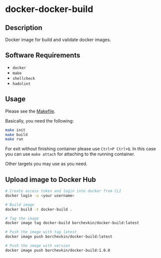 # docker-docker-build

## Description

Docker image for build and validate docker images.

## Software Requirements

* `docker`
* `make`
* `shellcheck`
* `hadolint`

## Usage

Please see the [Makefile](./Makefile).

Basically, you need the following:

```bash
make init
make build
make run
```

For exit without finishing container please use `Ctrl+P Ctrl+Q`. In this case you can use `make attach` for attaching to the running container.

Other targets you may use as you need.

## Upload image to Docker Hub

```bash
# Create access token and login into docker from CLI
docker login -u <your username>

# Build image
docker build -t docker-build .

# Tag the image 
docker image tag docker-build borchevkin/docker-build:latest

# Push the image with tag latest
docker image push borchevkin/docker-build:latest

# Push the image with version
docker image push borchevkin/docker-build:1.0.0
```

